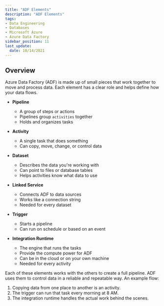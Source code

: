 ```yaml
---
title: "ADF Elements"
description: "ADF Elements"
tags: 
- Data Engineering
- Databases
- Microsoft Azure
- Azure Data Factory
sidebar_position: 11
last_update:
  date: 10/14/2021
---
```


## Overview

Azure Data Factory (ADF) is made up of small pieces that work together to move and process data. Each element has a clear role and helps define how your data flows.

- **Pipeline**
  - A group of steps or actions
  - Pipelines group `activities` together 
  - Holds and organizes tasks

- **Activity**
  - A single task that does something
  - Can copy, move, change, or control data

- **Dataset**
  - Describes the data you're working with
  - Can point to files or database tables
  - Helps activities know what data to use

- **Linked Service**
  - Connects ADF to data sources
  - Works like a connection string
  - Needed for every dataset

- **Trigger**
  - Starts a pipeline
  - Can run on schedule or based on an event

- **Integration Runtime**
  - The engine that runs the tasks
  - Provide the compute power for ADF 
  - Can be in the cloud or on your own machine
  - Needed for every activity

Each of these elements works with the others to create a full pipeline. ADF uses them to control data in a reliable and repeatable way. An example flow:

1. Copying data from one place to another is an activity.
2. The trigger can run that task every morning at 8 AM. 
3. The integration runtime handles the actual work behind the scenes.
